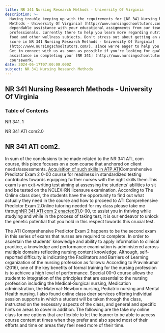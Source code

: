 ```yaml
---
title: NR 341 Nursing Research Methods - University Of Virginia
description: >-
  Having trouble keeping up with the requirements for [NR 341 Nursing Research
  Methods - University Of Virginia] (http://www.nursingschooltutors.com/) Get
  dependable assistance with your educational assignments from our team of
  professionals. currently there to help you learn more regarding nutritious
  food and other wellness subjects. Don't stress out about getting an acceptable
  score in NR 341 Nursing Research Methods - University Of Virginia]
  (http://www.nursingschooltutors.com/), since we're eager to help you flourish.
  Get in connect with us as soon as possible if you're looking for qualified
  assistance in completing your [NR 341] (http://www.nursingschooltutors.com/)
  coursework.
date: 2024-06-17T07:00:00.000Z
subject: NR 341 Nursing Research Methods
---
```


## **NR 341 Nursing Research Methods - University Of Virginia**

### Table of Contents

NR 341. 1

NR 341 ATI com2.0

## NR 341 ATI com2.

In sum of the conclusions to be made related to the NR 341 ATI, com course, this piece focuses on a com course that anchored on client needs/assessments. [Acquisition of such skills in ATP ATI](https://www.nursing.virginia.edu/)Comprehensive Predictor Exam 2 0-00 course for readiness in standardized testing contributes towards equipping further nurses with the right skills them.This exam is an exit-writing test aiming at assessing the students’ abilities to sit and be tested on the NCLEX-RN licensure examination. According to The Online class doer, the students have the opportunity to find out what actually they need in the course and how to proceed to ATI Comprehensive Predictor Exam 2.Online tutoring needed for my class please take me through[NR 341 ATI com 2 enacted31.](https://www.nursing.virginia.edu/)0-00, to assist you in thriving while studying and while in the process of taking test, it is our endeavor to unlock the genetic potential that you hold in this respect towards this crucial test.

The ATI Comprehensive Predictor Exam 2 happens to be the second exam in this series of exams that nurses are required to complete. In order to ascertain the students’ knowledge and ability to apply information to clinical practice, a knowledge and performance examination is administered across multiple domains reflecting nursing content knowledge. Although, self-reported difficulty is indicating the Facilitators and Barriers of Learning organization of the nursing
profession as follows: According to Pravinkumar (2016), one of the key benefits of formal training for the nursing profession is to achieve a high level of performance. Special 00-0 course allows the student to integration of the
principles that are essential to the nursing profession including the Medical-Surgical nursing, Medication administration, the Maternal-Newborn nursing, Pediatric nursing and Mental Health nursing. I also found online class doer services offering individual session supports in which a student will be taken through the class, instructed on the necessary aspects of the class, and general and specific hints on areas to cover in addition. The following are the take my online class for me options that are flexible to let the learner to be able to access course content at times when they prefer and also spend most of their efforts and time on areas they feel need more of their time.
